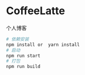 # CoffeeLatte
个人博客
``` bash
# 依赖安装
npm install or  yarn install
# 启动
npm run start
# 打包
npm run build
```
